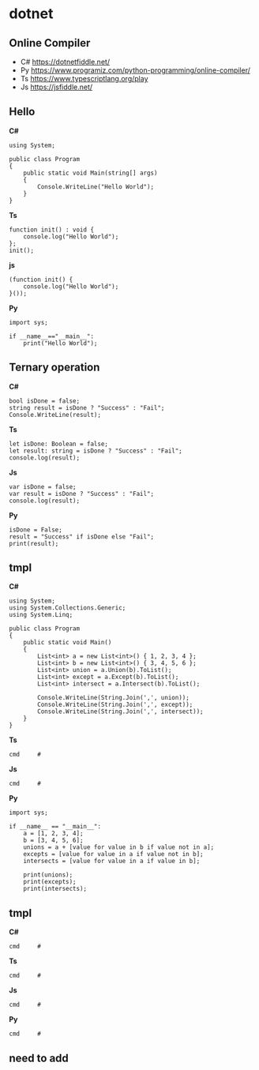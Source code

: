 

# dotnet
 
## Online Compiler
- C# https://dotnetfiddle.net/
- Py https://www.programiz.com/python-programming/online-compiler/
- Ts https://www.typescriptlang.org/play
- Js https://jsfiddle.net/

## Hello
**C#**
```
using System;

public class Program
{
	public static void Main(string[] args)
	{
		Console.WriteLine("Hello World");
	}
}
```
**Ts**
```
function init() : void {
	console.log("Hello World");
};
init();
```
**js**
```
(function init() {
	console.log("Hello World");
}());
```
**Py**
```
import sys;

if __name__=="__main__":
	print("Hello World");
```
## Ternary operation
**C#**
```
bool isDone = false;
string result = isDone ? "Success" : "Fail";
Console.WriteLine(result);
```
**Ts**
```
let isDone: Boolean = false;
let result: string = isDone ? "Success" : "Fail";
console.log(result);
```
**Js**
```
var isDone = false;
var result = isDone ? "Success" : "Fail";
console.log(result);
```
**Py**
```
isDone = False;
result = "Success" if isDone else "Fail";
print(result);
```

## tmpl
**C#**
```
using System;
using System.Collections.Generic;
using System.Linq;
					
public class Program
{
	public static void Main()
	{
		List<int> a = new List<int>() { 1, 2, 3, 4 };
		List<int> b = new List<int>() { 3, 4, 5, 6 };		
		List<int> union = a.Union(b).ToList();
		List<int> except = a.Except(b).ToList();
		List<int> intersect = a.Intersect(b).ToList();
		
		Console.WriteLine(String.Join(',', union));
		Console.WriteLine(String.Join(',', except));
		Console.WriteLine(String.Join(',', intersect));
	}
}
```
**Ts**
```
cmd     #
```
**Js**
```
cmd     #
```
**Py**
```
import sys;

if __name__ == "__main__":
    a = [1, 2, 3, 4];
    b = [3, 4, 5, 6];
    unions = a + [value for value in b if value not in a];
    excepts = [value for value in a if value not in b];
    intersects = [value for value in a if value in b];
    
    print(unions);
    print(excepts);
    print(intersects);
```   

## tmpl
**C#**
```
cmd     #
```
**Ts**
```
cmd     #
```
**Js**
```
cmd     #
```
**Py**
```
cmd     #
```
## need to add
